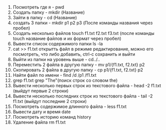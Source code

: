 1. Посмотреть где я - pwd
2. Создать папку - mkdir (Название)
3. Зайти в папку - cd (Название)
4. создать 3 папки - mkdir p1 p2 p3 (После команды названия через пробел)
5. Создать несколько файлов touch f1.txt f2.txt f3.txt (после команды touch название файлов и их формат через пробел)
6. Вывести список содержимого папки ls -la
7. cat >> f1.txt открытть файл в режиме редактирование, можно его посмотреть, что либо добавить, ctrl-c сохранить и выйти
8. Выйти из папки на уровень выше - cd../..
9. Переместить 2 файла в другую папку - mv p1/{f1.txt, f2.txt} p2
10. Скопировать 2 файла в другую папку - cp p1/{f1.txt, f2.txt} p2
11. Найти файл по имени - find /d /p1 /f1.txt
12. grep f1.txt grep "The"(поиск строк со словом the)
13. Вывести несколько первых строк из текстового файла - head -2 f1.txt (выйдут первые 2 строки)
14. Вывести несколько последних строк из текстового файла - tail -2 f1.txt (выйдут последние 2 строки)
15. Посмотреть содержимое длинного файла - less f1.txt
16. Вывести дату и время  date
17. Посмотреть историю команд  history
18. Удаление файла  rm f1.txt
